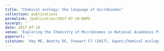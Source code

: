 ```yaml
---
title: "Chemical ecology: the language of microbiomes"
collection: publications
permalink: /publication/2017-07-19-NAPS
excerpt: ''
date: 2017-07-19
venue: 'Exploring the Chemistry of Microbiomes in National Academies Proceedings Series'
paperurl: ''
citation: 'Hay ME, Beatty DS, Stewart FJ (2017). &quot;Chemical ecology: the language of microbiomes.&quot; <i>National Academies of Sciences Proceedings Series.</i>.'
---
```


